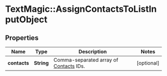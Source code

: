 # TextMagic::AssignContactsToListInputObject

## Properties
Name | Type | Description | Notes
------------ | ------------- | ------------- | -------------
**contacts** | **String** | Comma-separated array of [Contacts](https://docs.textmagic.com/#tag/Contacts) IDs. | [optional] 


